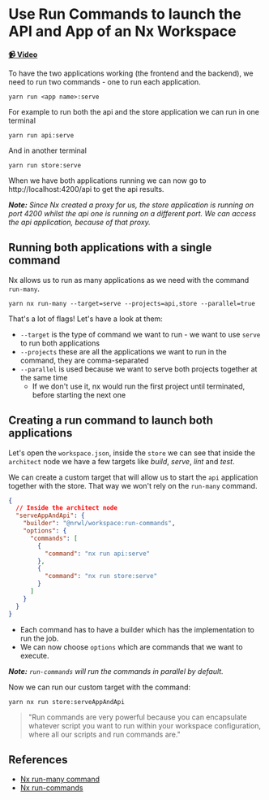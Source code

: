 # Use Run Commands to launch the API and App of an Nx Workspace

**[📹 Video](https://egghead.io/lessons/egghead-use-run-commands-to-launch-the-api-and-app-of-an-nx-workspace)**

To have the two applications working (the frontend and the backend), we need to run two commands - one to run each application.

```shell
yarn run <app name>:serve
```

For example to run both the api and the store application we can run in one terminal

```shell
yarn run api:serve
```

And in another terminal

```shell
yarn run store:serve
```

When we have both applications running we can now go to http://localhost:4200/api to get the api results.

_**Note:** Since Nx created a proxy for us, the store application is running on port 4200 whilst the api one is running on a different port. We can access the api application, because of that proxy._

## Running both applications with a single command

Nx allows us to run as many applications as we need with the command `run-many`.

```shell
yarn nx run-many --target=serve --projects=api,store --parallel=true
```

That's a lot of flags! Let's have a look at them:

- `--target` is the type of command we want to run - we want to use `serve` to run both applications
- `--projects` these are all the applications we want to run in the command, they are comma-separated
- `--parallel` is used because we want to serve both projects together at the same time
  - If we don't use it, nx would run the first project until terminated, before starting the next one

## Creating a run command to launch both applications

Let's open the `workspace.json`, inside the `store` we can see that inside the `architect` node we have a few targets like _build_, _serve_, _lint_ and _test_.

We can create a custom target that will allow us to start the `api` application together with the store. That way we won't rely on the `run-many` command.

```json
{
  // Inside the architect node
  "serveAppAndApi": {
    "builder": "@nrwl/workspace:run-commands",
    "options": {
      "commands": [
        {
          "command": "nx run api:serve"
        },
        {
          "command": "nx run store:serve"
        }
      ]
    }
  }
}
```

- Each command has to have a builder which has the implementation to run the job.
- We can now choose `options` which are commands that we want to execute.

_**Note:** `run-commands` will run the commands in parallel by default._

Now we can run our custom target with the command:

```shell
yarn nx run store:serveAppAndApi
```

> "Run commands are very powerful because you can encapsulate whatever script you want to run within your workspace configuration, where all our scripts and run commands are."

## References

- [Nx run-many command](https://nx.dev/latest/react/cli/run-many#run-many)
- [Nx run-commands](https://nx.dev/latest/react/plugins/workspace/builders/run-commands)

